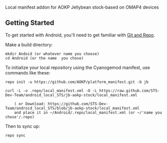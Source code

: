 Local manifest addon for AOKP Jellybean stock-based on OMAP4 devices

Getting Started
---------------

To get started with Android, you'll need to get
familiar with [Git and Repo](http://source.android.com/download/using-repo).

Make a build directory:

	mkdir Andoid (or whatever name you choose)
	cd Android (or the name  you chose)
	

To initialize your local repository using the Cyanogemod manifest, use commands like these:

    repo init -u https://github.com/AOKP/platform_manifest.git -b jb
    
    curl -L -o .repo/local_manifest.xml -O -L https://raw.github.com/STS-Dev-Team/android_local_STS/jb-aokp-stock/local_manifest.xml

    	( or Download: https://github.com/STS-Dev-Team/android_local_STS/blob/jb-aokp-stock/local_manifest.xml
		and place it in ~/Android/.repo/local_manifest.xml (or ~/'name you chose'/.repo)

Then to sync up:

    repo sync
